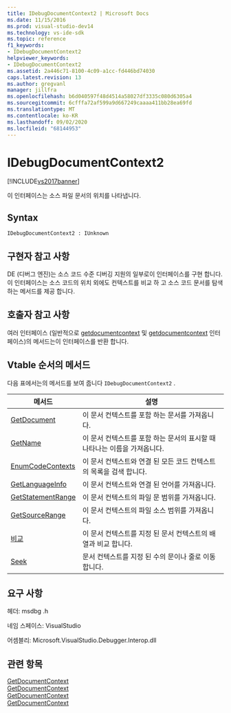 ```yaml
---
title: IDebugDocumentContext2 | Microsoft Docs
ms.date: 11/15/2016
ms.prod: visual-studio-dev14
ms.technology: vs-ide-sdk
ms.topic: reference
f1_keywords:
- IDebugDocumentContext2
helpviewer_keywords:
- IDebugDocumentContext2
ms.assetid: 2a446c71-8100-4c09-a1cc-fd446bd74030
caps.latest.revision: 13
ms.author: gregvanl
manager: jillfra
ms.openlocfilehash: b6d040597f48d4514a58027df3335c080d6305a4
ms.sourcegitcommit: 6cfffa72af599a9d667249caaaa411bb28ea69fd
ms.translationtype: MT
ms.contentlocale: ko-KR
ms.lasthandoff: 09/02/2020
ms.locfileid: "68144953"
---
```

# <a name="idebugdocumentcontext2"></a>IDebugDocumentContext2
[!INCLUDE[vs2017banner](../../../includes/vs2017banner.md)]

이 인터페이스는 소스 파일 문서의 위치를 나타냅니다.  
  
## <a name="syntax"></a>Syntax  
  
```  
IDebugDocumentContext2 : IUnknown  
```  
  
## <a name="notes-for-implementers"></a>구현자 참고 사항  
 DE (디버그 엔진)는 소스 코드 수준 디버깅 지원의 일부로이 인터페이스를 구현 합니다. 이 인터페이스는 소스 코드의 위치 외에도 컨텍스트를 비교 하 고 소스 코드 문서를 탐색 하는 메서드를 제공 합니다.  
  
## <a name="notes-for-callers"></a>호출자 참고 사항  
 여러 인터페이스 (일반적으로 [getdocumentcontext](../../../extensibility/debugger/reference/idebugstackframe2-getdocumentcontext.md) 및 [getdocumentcontext](../../../extensibility/debugger/reference/idebugcodecontext2-getdocumentcontext.md) 인터페이스)의 메서드는이 인터페이스를 반환 합니다.  
  
## <a name="methods-in-vtable-order"></a>Vtable 순서의 메서드  
 다음 표에서는의 메서드를 보여 줍니다 `IDebugDocumentContext2` .  
  
|메서드|설명|  
|------------|-----------------|  
|[GetDocument](../../../extensibility/debugger/reference/idebugdocumentcontext2-getdocument.md)|이 문서 컨텍스트를 포함 하는 문서를 가져옵니다.|  
|[GetName](../../../extensibility/debugger/reference/idebugdocumentcontext2-getname.md)|이 문서 컨텍스트를 포함 하는 문서의 표시할 때 나타나는 이름을 가져옵니다.|  
|[EnumCodeContexts](../../../extensibility/debugger/reference/idebugdocumentcontext2-enumcodecontexts.md)|이 문서 컨텍스트와 연결 된 모든 코드 컨텍스트의 목록을 검색 합니다.|  
|[GetLanguageInfo](../../../extensibility/debugger/reference/idebugdocumentcontext2-getlanguageinfo.md)|이 문서 컨텍스트와 연결 된 언어를 가져옵니다.|  
|[GetStatementRange](../../../extensibility/debugger/reference/idebugdocumentcontext2-getstatementrange.md)|이 문서 컨텍스트의 파일 문 범위를 가져옵니다.|  
|[GetSourceRange](../../../extensibility/debugger/reference/idebugdocumentcontext2-getsourcerange.md)|이 문서 컨텍스트의 파일 소스 범위를 가져옵니다.|  
|[비교](../../../extensibility/debugger/reference/idebugdocumentcontext2-compare.md)|이 문서 컨텍스트를 지정 된 문서 컨텍스트의 배열과 비교 합니다.|  
|[Seek](../../../extensibility/debugger/reference/idebugdocumentcontext2-seek.md)|문서 컨텍스트를 지정 된 수의 문이나 줄로 이동 합니다.|  
  
## <a name="requirements"></a>요구 사항  
 헤더: msdbg .h  
  
 네임 스페이스: VisualStudio  
  
 어셈블리: Microsoft.VisualStudio.Debugger.Interop.dll  
  
## <a name="see-also"></a>관련 항목  
 [GetDocumentContext](../../../extensibility/debugger/reference/idebugcanstopevent2-getdocumentcontext.md)   
 [GetDocumentContext](../../../extensibility/debugger/reference/idebugactivatedocumentevent2-getdocumentcontext.md)   
 [GetDocumentContext](../../../extensibility/debugger/reference/idebugstackframe2-getdocumentcontext.md)   
 [GetDocumentContext](../../../extensibility/debugger/reference/idebugcodecontext2-getdocumentcontext.md)
